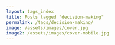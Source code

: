 ```yaml
---
layout: tags_index
title: Posts tagged "decision-making"
permalink: /tags/decision-making/
image: /assets/images/cover.jpg
image2: /assets/images/cover-mobile.jpg
---
```

